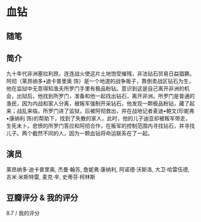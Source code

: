 # 血钻

## 随笔

## 简介

九十年代非洲塞拉利昂，连连战火使这片土地饱受摧残，非法钻石贸易日益猖獗。阿彻（莱昂纳多•迪卡普里奥 饰）是一个地道的战争贩子，靠倒卖战区钻石为生，他在监狱中无意得知渔夫所罗门手里有极品粉钻。意识到这是自己离开非洲的机会，出狱后，他找到所罗门，准备和他一起找出钻石，离开非洲。所罗门是普通的渔民，因为内战和家人分离，被叛军强制开采钻石，他发现一颗极品粉钻，藏了起来；战乱来临，所罗门进了监狱，后被阿彻救出，并在战地记者麦迪•鲍文(珍妮弗•康纳利 饰)的帮助下，找到了失散的家人，此时，他的儿子迪亚却被叛军带走，生死未卜。悲愤的所罗门答应和阿彻合作，在叛军的控制范围内寻找钻石，并寻找儿子。两个截然不同的人，因为一颗血钻将命运联系在了一起。

## 演员

莱昂纳多·迪卡普里奥, 杰曼·翰苏, 詹妮弗·康纳利, 阿诺德·沃斯洛, 大卫·哈雷伍德, 吉米·米斯特雷, 麦克·辛, 史蒂芬·柯林斯

## 豆瓣评分 & 我的评分

8.7 / 我的评分
